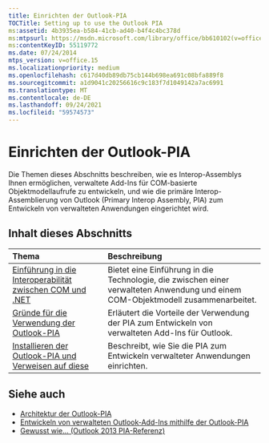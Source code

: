 ```yaml
---
title: Einrichten der Outlook-PIA
TOCTitle: Setting up to use the Outlook PIA
ms:assetid: 4b3935ea-b584-41cb-ad40-b4f4c4bc378d
ms:mtpsurl: https://msdn.microsoft.com/library/office/bb610102(v=office.15)
ms:contentKeyID: 55119772
ms.date: 07/24/2014
mtps_version: v=office.15
ms.localizationpriority: medium
ms.openlocfilehash: c617d40db89db75cb144b698ea691c08bfa889f8
ms.sourcegitcommit: a1d9041c20256616c9c183f7d1049142a7ac6991
ms.translationtype: MT
ms.contentlocale: de-DE
ms.lasthandoff: 09/24/2021
ms.locfileid: "59574573"
---
```

# <a name="setting-up-to-use-the-outlook-pia"></a>Einrichten der Outlook-PIA

Die Themen dieses Abschnitts beschreiben, wie es Interop-Assemblys Ihnen ermöglichen, verwaltete Add-Ins für COM-basierte Objektmodellaufrufe zu entwickeln, und wie die primäre Interop-Assemblierung von Outlook (Primary Interop Assembly, PIA) zum Entwickeln von verwalteten Anwendungen eingerichtet wird.

## <a name="in-this-section"></a>Inhalt dieses Abschnitts

|Thema|Beschreibung|
|:----|:----------|
|[Einführung in die Interoperabilität zwischen COM und .NET](introduction-to-interoperability-between-com-and-net.md) |Bietet eine Einführung in die Technologie, die zwischen einer verwalteten Anwendung und einem COM-Objektmodell zusammenarbeitet.|
|[Gründe für die Verwendung der Outlook-PIA](why-use-the-outlook-pia.md) |Erläutert die Vorteile der Verwendung der PIA zum Entwickeln von verwalteten Add-Ins für Outlook.|
|[Installieren der Outlook-PIA und Verweisen auf diese](installing-and-referencing-the-outlook-pia.md) |Beschreibt, wie Sie die PIA zum Entwickeln verwalteter Anwendungen einrichten.|

## <a name="see-also"></a>Siehe auch

- [Architektur der Outlook-PIA](architecture-of-the-outlook-pia.md)
- [Entwickeln von verwalteten Outlook-Add-Ins mithilfe der Outlook-PIA](developing-managed-outlook-add-ins-using-the-outlook-pia.md)
- [Gewusst wie... (Outlook 2013 PIA-Referenz)](how-do-i-outlook-2013-pia-reference.md)

